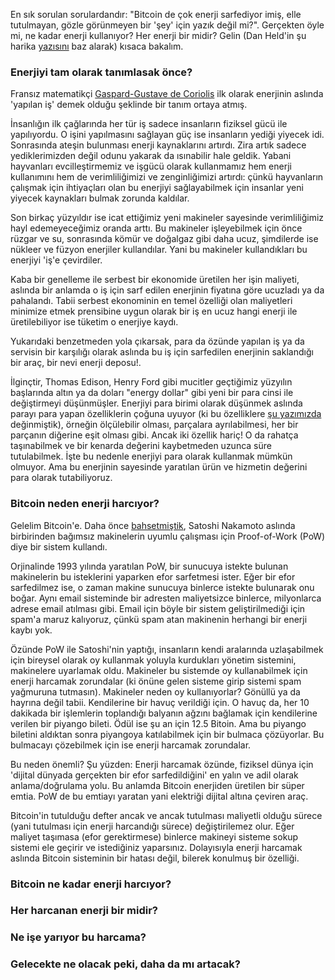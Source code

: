 En sık sorulan sorulardandır: "Bitcoin de çok enerji sarfediyor imiş, elle tutulmayan, gözle görünmeyen bir 'şey' için yazık değil mi?". Gerçekten öyle mi, ne kadar enerji kullanıyor? Her enerji bir midir? Gelin (Dan Held'in şu harika [yazısını](https://blog.picks.co/pow-is-efficient-aa3d442754d3) baz alarak) kısaca bakalım. 


### Enerjiyi tam olarak tanımlasak önce?

Fransız matematikçi [Gaspard-Gustave de Coriolis](https://en.0wikipedia.org/wiki/Gaspard-Gustave_de_Coriolis) ilk olarak enerjinin aslında 'yapılan iş' demek olduğu şeklinde bir tanım ortaya atmış. 

İnsanlığın ilk çağlarında her tür iş sadece insanların fiziksel gücü ile yapılıyordu. O işini yapılmasını sağlayan güç ise insanların yediği yiyecek idi. Sonrasında ateşin bulunması enerji kaynaklarını artırdı. Zira artık sadece yediklerimizden değil odunu yakarak da ısınabilir hale geldik. Yabani hayvanları evcilleştirmemiz ve işgücü olarak kullanmamız hem enerji kullanımını hem de verimliliğimizi ve zenginliğimizi artırdı: çünkü hayvanların çalışmak için ihtiyaçları olan bu enerjiyi sağlayabilmek için insanlar yeni yiyecek kaynakları bulmak zorunda kaldılar. 

Son birkaç yüzyıldır ise icat ettiğimiz yeni makineler sayesinde verimliliğimiz hayl edemeyeceğimiz oranda arttı. Bu makineler işleyebilmek için önce rüzgar ve su, sonrasında kömür ve doğalgaz gibi daha ucuz, şimdilerde ise nükleer ve füzyon enerjiler kullandılar. Yani bu makineler kullandıkları bu enerjiyi 'iş'e çevirdiler. 

Kaba bir genelleme ile serbest bir ekonomide üretilen her işin maliyeti, aslında bir anlamda o iş için sarf edilen enerjinin fiyatına göre ucuzladı ya da pahalandı. Tabii serbest ekonominin en temel özelliği olan maliyetleri minimize etmek prensibine uygun olarak bir iş en ucuz hangi enerji ile üretilebiliyor ise tüketim o enerjiye kaydı. 

Yukarıdaki benzetmeden yola çıkarsak, para da özünde yapılan iş ya da servisin bir karşılığı olarak aslında bu iş için sarfedilen enerjinin saklandığı bir araç, bir nevi enerji deposu!. 

İlginçtir, Thomas Edison, Henry Ford gibi mucitler geçtiğimiz yüzyılın başlarında altın ya da doları "energy dollar" gibi yeni bir para cinsi ile değiştirmeyi düşünmüşler. Enerjiyi para birimi olarak düşünmek aslında parayı para yapan özelliklerin çoğuna uyuyor (ki bu özelliklere [şu yazımızda](https://ademimerkezi.com/genel/2018/03/22/Bitcoin-para-mi-gercekten.html) değinmiştik), örneğin ölçülebilir olması, parçalara ayrılabilmesi, her bir parçanın diğerine eşit olması gibi. Ancak iki özellik hariç! O da rahatça taşınabilmek ve bir kenarda değerini kaybetmeden uzunca süre tutulabilmek. İşte bu nedenle enerjiyi para olarak kullanmak mümkün olmuyor. Ama bu enerjinin sayesinde yaratılan ürün ve hizmetin değerini para olarak tutabiliyoruz. 

### Bitcoin neden enerji harcıyor?

Gelelim Bitcoin'e. Daha önce [bahsetmiştik](https://ademimerkezi.com/genel/2018/11/01/Bitcoin-uzlasmasi-proof-of-work.html), Satoshi Nakamoto aslında birbirinden bağımsız makinelerin uyumlu çalışması için Proof-of-Work (PoW) diye bir sistem kullandı. 

Orjinalinde 1993 yılında yaratılan PoW, bir sunucuya istekte bulunan makinelerin bu isteklerini yaparken efor sarfetmesi ister. Eğer bir efor sarfedilmez ise, o zaman makine sunucuya binlerce istekte bulunarak onu boğar. Aynı email sisteminde bir adresten maliyetsizce binlerce, milyonlarca adrese email atılması gibi. Email için böyle bir sistem geliştirilmediği için spam'a maruz kalıyoruz, çünkü spam atan makinenin herhangi bir enerji kaybı yok. 

Özünde PoW ile Satoshi'nin yaptığı, insanların kendi aralarında uzlaşabilmek için bireysel olarak oy kullanmak yoluyla kurdukları yönetim sistemini, makinelere uyarlamak oldu. Makineler bu sistemde oy kullanabilmek için enerji harcamak zorundalar (ki önüne gelen sisteme girip sistemi spam yağmuruna tutmasın). Makineler neden oy kullanıyorlar? Gönüllü ya da hayrına değil tabii. Kendilerine bir havuç verildiği için. O havuç da, her 10 dakikada bir işlemlerin toplandığı balyanın ağzını bağlamak için kendilerine verilen bir piyango bileti. Ödül ise şu an için 12.5 Bitoin. Ama bu piyango biletini aldıktan sonra piyangoya katılabilmek için bir bulmaca çözüyorlar. Bu bulmacayı çözebilmek için ise enerji harcamak zorundalar. 

Bu neden önemli? Şu yüzden: Enerji harcamak özünde, fiziksel dünya için 'dijital dünyada gerçekten bir efor sarfedildiğini' en yalın ve adil olarak anlama/doğrulama yolu. Bu anlamda Bitcoin enerjiden üretilen bir süper emtia. PoW de bu emtiayı yaratan yani elektriği dijital altına çeviren araç. 

Bitcoin'in tutulduğu defter ancak ve ancak tutulması maliyetli olduğu sürece (yani tutulması için enerji harcandığı sürece) değiştirilemez olur. Eğer maliyet taşımasa (efor gerektirmese) binlerce makineyi sisteme sokup sistemi ele geçirir ve istediğiniz yaparsınız. Dolayısıyla enerji harcamak aslında Bitcoin sisteminin bir hatası değil, bilerek konulmuş bir özelliği. 

### Bitcoin ne kadar enerji harcıyor?


### Her harcanan enerji bir midir?


### Ne işe yarıyor bu harcama?


### Gelecekte ne olacak peki, daha da mı artacak?


